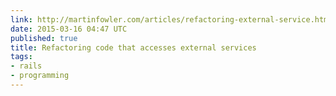```yaml
---
link: http://martinfowler.com/articles/refactoring-external-service.html
date: 2015-03-16 04:47 UTC
published: true
title: Refactoring code that accesses external services
tags:
- rails
- programming
---
```



